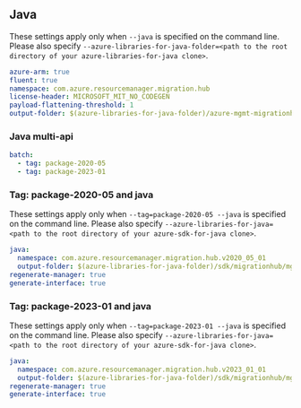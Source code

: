 ## Java

These settings apply only when `--java` is specified on the command line.
Please also specify `--azure-libraries-for-java-folder=<path to the root directory of your azure-libraries-for-java clone>`.

``` yaml $(java)
azure-arm: true
fluent: true
namespace: com.azure.resourcemanager.migration.hub
license-header: MICROSOFT_MIT_NO_CODEGEN
payload-flattening-threshold: 1
output-folder: $(azure-libraries-for-java-folder)/azure-mgmt-migrationhub
```

### Java multi-api

``` yaml $(java) && $(multiapi)
batch:
  - tag: package-2020-05
  - tag: package-2023-01
```

### Tag: package-2020-05 and java

These settings apply only when `--tag=package-2020-05 --java` is specified on the command line.
Please also specify `--azure-libraries-for-java=<path to the root directory of your azure-sdk-for-java clone>`.

``` yaml $(tag) == 'package-2020-05' && $(java) && $(multiapi)
java:
  namespace: com.azure.resourcemanager.migration.hub.v2020_05_01
  output-folder: $(azure-libraries-for-java-folder)/sdk/migrationhub/mgmt-v2020_05_01
regenerate-manager: true
generate-interface: true
```

### Tag: package-2023-01 and java

These settings apply only when `--tag=package-2023-01 --java` is specified on the command line.
Please also specify `--azure-libraries-for-java=<path to the root directory of your azure-sdk-for-java clone>`.

``` yaml $(tag) == 'package-2023-01' && $(java) && $(multiapi)
java:
  namespace: com.azure.resourcemanager.migration.hub.v2023_01_01
  output-folder: $(azure-libraries-for-java-folder)/sdk/migrationhub/mgmt-v2023_01_01
regenerate-manager: true
generate-interface: true
```